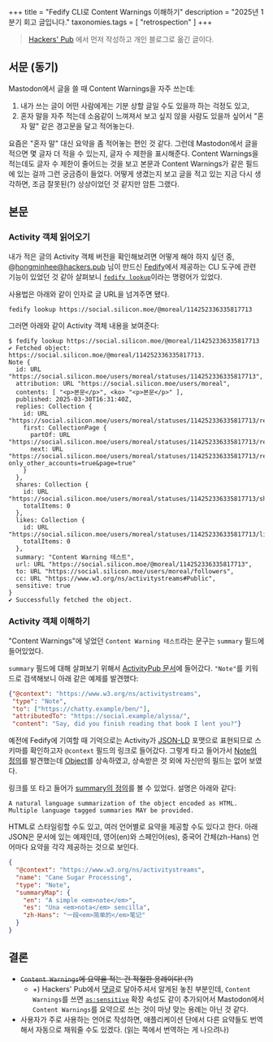 +++
title = "Fedify CLI로 Content Warnings 이해하기"
description = "2025년 1분기 회고 글입니다."
taxonomies.tags = [
    "retrospection"
]
+++

> [Hackers' Pub](https://hackers.pub) 에서 먼저 작성하고 개인 블로그로 옮긴 글이다.

## 서문 (동기)

Mastodon에서 글을 쓸 때 Content Warnings을 자주 쓰는데:

1. 내가 쓰는 글이 어떤 사람에게는 기분 상할 글일 수도 있을까 하는 걱정도 있고,
1. 혼자 말을 자주 적는데 소음같이 느껴져서 보고 싶지 않을 사람도 있을까 싶어서 "혼자 말" 같은 경고문을 달고 적어놓는다.

요즘은 "혼자 말" 대신 요약을 좀 적어놓는 편인 것 같다. 그런데 Mastodon에서 글을 적으면 몇 글자 더 적을 수 있는지, 글자 수 제한을 표시해준다. Content Warnings을 적는데도 글자 수 제한이 줄어드는 것을 보고 본문과 Content Warnings가 같은 필드에 있는 걸까 그런 궁금증이 들었다. 어떻게 생겼는지 보고 글을 적고 있는 지금 다시 생각하면, 조금 잘못된(?) 상상이었던 것 같지만 암튼 그랬다.

## 본문
### Activity 객체 읽어오기
내가 적은 글의 Activity 객체 버전을 확인해보려면 어떻게 해야 하지 싶던 중, @hongminhee@hackers.pub 님이 만드신 [Fedify]에서 제공하는 CLI 도구에 관련 기능이 있었던 것 같아 살펴보니 [`fedify lookup`][fedify-docs-lookup]이라는 명령어가 있었다.

사용법은 아래와 같이 인자로 글 URL을 넘겨주면 됐다.
```
fedify lookup https://social.silicon.moe/@moreal/114252336335817713
```

그러면 아래와 같이 Activity 객체 내용을 보여준다:
```
$ fedify lookup https://social.silicon.moe/@moreal/114252336335817713
✔ Fetched object: https://social.silicon.moe/@moreal/114252336335817713.
Note {
  id: URL "https://social.silicon.moe/users/moreal/statuses/114252336335817713",
  attribution: URL "https://social.silicon.moe/users/moreal",
  contents: [ "<p>본문</p>", <ko> "<p>본문</p>" ],
  published: 2025-03-30T16:31:40Z,
  replies: Collection {
    id: URL "https://social.silicon.moe/users/moreal/statuses/114252336335817713/replies",
    first: CollectionPage {
      partOf: URL "https://social.silicon.moe/users/moreal/statuses/114252336335817713/replies",
      next: URL "https://social.silicon.moe/users/moreal/statuses/114252336335817713/replies?only_other_accounts=true&page=true"
    }
  },
  shares: Collection {
    id: URL "https://social.silicon.moe/users/moreal/statuses/114252336335817713/shares",
    totalItems: 0
  },
  likes: Collection {
    id: URL "https://social.silicon.moe/users/moreal/statuses/114252336335817713/likes",
    totalItems: 0
  },
  summary: "Content Warning 테스트",
  url: URL "https://social.silicon.moe/@moreal/114252336335817713",
  to: URL "https://social.silicon.moe/users/moreal/followers",
  cc: URL "https://www.w3.org/ns/activitystreams#Public",
  sensitive: true
}
✔ Successfully fetched the object.
```

### Activity 객체 이해하기
"Content Warnings"에 넣었던 `Content Warning 테스트`라는 문구는 `summary` 필드에 들어있었다.

`summary` 필드에 대해 살펴보기 위해서 [ActivityPub 문서][w3-ap]에 들어갔다. `"Note"`를 키워드로 검색해보니 아래 같은 예제를 발견했다:
```json
{"@context": "https://www.w3.org/ns/activitystreams",
 "type": "Note",
 "to": ["https://chatty.example/ben/"],
 "attributedTo": "https://social.example/alyssa/",
 "content": "Say, did you finish reading that book I lent you?"}
```

예전에 Fedify에 기여할 때 기억으로는 Activity가 [JSON-LD](https://json-ld.org/) 포맷으로 표현되므로 스키마를 확인하고자 `@context` 필드의 링크로 들어갔다. 그렇게 타고 들어가서 [Note의 정의](https://www.w3.org/TR/activitystreams-vocabulary/#dfn-note)를 발견했는데 [Object](https://www.w3.org/TR/activitystreams-vocabulary/#dfn-object)를 상속하였고, 상속받은 것 외에 자신만의 필드는 없어 보였다.

링크를 또 타고 들어가 [summary의 정의](https://www.w3.org/TR/activitystreams-vocabulary/#dfn-summary)를 볼 수 있었다. 설명은 아래와 같다:
```
A natural language summarization of the object encoded as HTML. Multiple language tagged summaries MAY be provided.
```

HTML로 스타일링할 수도 있고, 여러 언어별로 요약을 제공할 수도 있다고 한다. 아래 JSON은 문서에 있는 예제인데, 영어(en)와 스페인어(es), 중국어 간체(zh-Hans) 언어마다 요약을 각각 제공하는 것으로 보인다.
```json
{
  "@context": "https://www.w3.org/ns/activitystreams",
  "name": "Cane Sugar Processing",
  "type": "Note",
  "summaryMap": {
    "en": "A simple <em>note</em>",
    "es": "Una <em>nota</em> sencilla",
    "zh-Hans": "一段<em>简单的</em>笔记"
  }
}
```

## 결론
- ~~`Content Warnings`에 요약을 적는 건 적절한 용례이다! (?)~~
  - +) Hackers' Pub에서 [댓글](https://hackers.pub/@hongminhee/0195e9b8-8824-7461-85e8-346664f4fa2a)로 달아주셔서 알게된 놓친 부분인데, `Content Warnings`를 쓰면 [`as:sensitive`](https://docs.joinmastodon.org/spec/activitypub/#sensitive) 확장 속성도 같이 추가되어서 Mastodon에서 `Content Warnings`를 요약으로 쓰는 것이 마냥 맞는 용례는 아닌 것 같다.
- 사용자가 주로 사용하는 언어로 작성하면, 애플리케이션 단에서 다른 요약들도 번역해서 자동으로 채워줄 수도 있겠다. (읽는 쪽에서 번역하는 게 나으려나)

[Fedify]: https://fedify.dev
[w3-ap]: https://www.w3.org/TR/activitypub/
[fedify-docs-lookup]: https://fedify.dev/cli#fedify-lookup-looking-up-an-activitypub-object
